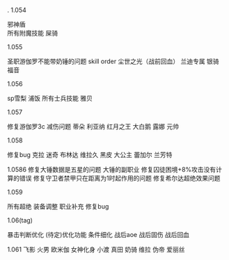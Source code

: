.
1.054

邪神盾      
所有附魔技能 
屎骑

1.055

圣职游伽罗不能带奶锤的问题
skill order
尘世之光（战前回血）
兰迪专属
银骑
福音

1.056

sp雪梨
浦饭
所有士兵技能
雅贝

1.057

修复游伽罗3c 减伤问题
蒂朵
利亚纳
红月之王
大白鹅
露娜
元帅

1.058

修复bug
克拉
迷奇
布林达
维拉久
黑皮
大公主
蕾加尔
兰芳特

1.0586
修复大锤数据是五星的问题
大锤的副职业
修复囚徒困境+8%攻击没有计算的错误
修复守卫者禁甲只在距离为1时起作用的问题
修复希尔达超绝效果问题

1.059

所有超绝
装备调整
职业补充
修复bug

1.06(tag)

暴击判断优化
(待定)优化功能
条件细化
战后aoe
战后固伤
战后回血


1.061
飞影
火男
欧米伽
女神化身
小渡
真田
奶骑
维拉
伪帝
爱丽丝





